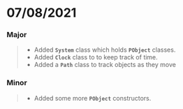 # 07/08/2021

### Major

  > - Added <code>__System__</code> class which holds <code>__PObject__</code> classes.
  > - Added <code>__Clock__</code> class to to keep track of time.
  > - Added a <code>__Path__</code> class to track objects as they move


### Minor
  
  > - Added some more <code>__PObject__</code> constructors.
 


